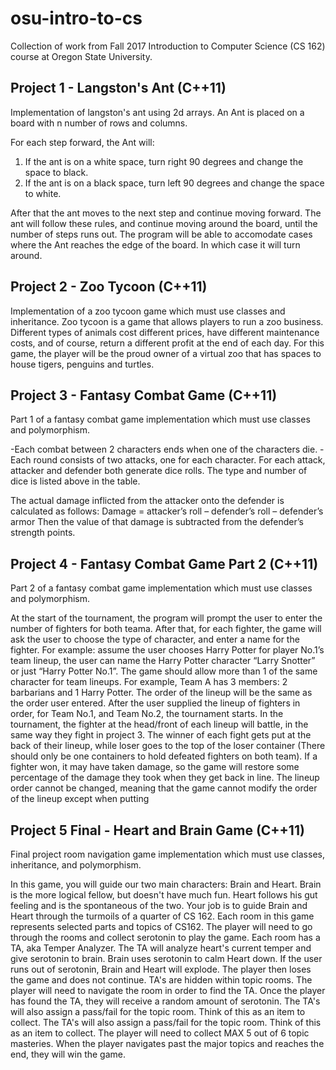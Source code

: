 # osu-intro-to-cs
Collection of work from Fall 2017 Introduction to Computer Science (CS 162) course at Oregon State University.

## Project 1 - Langston's Ant (C++11)
Implementation of langston's ant using 2d arrays.  An Ant is placed on a board with n number of rows and columns.

For each step forward, the Ant will:
1.  If the ant is on a white space, turn right 90 degrees and change the space to black.
2.  If the ant is on a black space, turn left 90 degrees and change the space to white.

After that the ant moves to the next step and continue moving forward. The ant will follow these rules, and continue moving 
around the board, until the number of steps runs out.  The program will be able to accomodate cases where the Ant reaches the
edge of the board.  In which case it will turn around.


## Project 2 - Zoo Tycoon (C++11)
Implementation of a zoo tycoon game which must use classes and inheritance.  Zoo tycoon is a game that allows players to run a
zoo business. Different types of animals cost different prices, have different maintenance costs, and of course, return a 
different profit at the end of each day. For this game, the player will be the proud owner of a virtual zoo that has spaces 
to house tigers, penguins and turtles.


## Project 3 - Fantasy Combat Game (C++11)
Part 1 of a fantasy combat game implementation which must use classes and polymorphism.  

-Each combat between 2 characters ends when one of the characters die.
-Each round consists of two attacks, one for each character. For each attack, attacker and defender both generate dice rolls. 
The type and number of dice is listed above in the table.

The actual damage inflicted from the attacker onto the defender is calculated as follows:
Damage = attacker’s roll – defender’s roll – defender’s armor
Then the value of that damage is subtracted from the defender’s strength
points.


## Project 4 - Fantasy Combat Game Part 2 (C++11)
Part 2 of a fantasy combat game implementation which must use classes and polymorphism.  

At the start of the tournament, the program will prompt the user to enter the number of fighters for both teama. After that, 
for each fighter, the game will ask the user to choose the type of character, and enter a name for the fighter. For
example: assume the user chooses Harry Potter for player No.1’s team lineup, the user can name the Harry Potter character 
“Larry Snotter” or just “Harry Potter No.1”. The game should allow more than 1 of the same character for team lineups. For example, Team A has 3 members: 2 barbarians and 1 Harry Potter. The order of the lineup will be the same as the order user entered. After the user supplied the lineup of fighters in order, for Team No.1, and Team No.2, the tournament starts. In the tournament, the fighter at the head/front of each lineup will battle, in the same way they fight in project 3. The winner of each fight gets put at the back of their lineup, while loser goes to the top of the loser container (There should only be one containers to hold defeated fighters on both team). If a fighter won, it may have taken damage, so the game will restore some percentage of the damage they took when they get back in line. The lineup order cannot be changed, meaning that the game cannot modify the order of the lineup except when putting


## Project 5 Final - Heart and Brain Game (C++11)
Final project room navigation game implementation which must use classes, inheritance, and polymorphism.  

In this game, you will guide our two main characters: Brain and Heart.  Brain is the more logical fellow, but doesn't have much fun.
Heart follows his gut feeling and is the spontaneous of the two.  Your job is to guide Brain and Heart through the turmoils of a quarter of CS 162.
Each room in this game represents selected parts and topics of CS162.  The player will need to go through the rooms and collect serotonin to play the game.
Each room has a TA, aka Temper Analyzer.  The TA will analyze heart's current temper and give serotonin to brain. Brain uses serotonin to calm Heart down. If the user runs out of serotonin, Brain and Heart will explode.  The player then loses the game and does not continue.  TA's are hidden within topic rooms.  The player will need to navigate the room in order to find the TA.  Once the player has found the TA, they will receive a random amount of serotonin.  The TA's will also assign a pass/fail for the topic room.  Think of this as an item to collect.  The TA's will also assign a pass/fail for the topic room.  Think of this as an item to collect.  The player will need to collect MAX 5 out of 6 topic masteries.  When the player navigates past the major topics and reaches the end, they will win the game.

